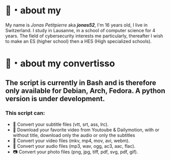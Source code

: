 # 🪪・about my
My name is _Jonas Petitpierre_ aka _**jonas52**_, I'm 16 years old, I live in Switzerland.
I study in Lausanne, in a school of computer science for 4 years. The field of cybersecurity interests me particularly, thereafter I wish to make an ES (higher school) then a HES (High specialized schools).

# 📃・about my convertisso
## The script is currently in Bash and is therefore only available for Debian, Arch, Fedora. A python version is under development.
### This script can:
- 🧾 Convert your subtitle files (vtt, srt, ass, lrc). 
- 🎥 Download your favorite video from Youtoube & Dailymotion, with or without title, download only the audio or only the subtitles
- 📼 Convert your video files (mkv, mp4, mov, avi, webm). 
- 🎵 Convert your audio files (mp3, wav, ogg, ac3, aac, flac).
- 📷 Convert your photo files (png, jpg, tiff, pdf, svg, pdf, gif).
